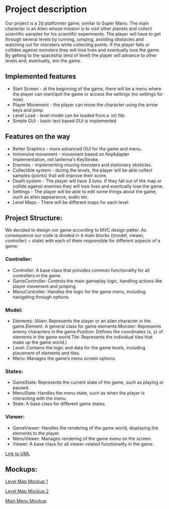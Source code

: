 # Project description
Our project is a 2d platformer game, similar to Super Mario. The main character is an Alien whose mission is to visit other planets and collect scientific samples for his scientific experiments. The player will have to get through several levels by running, jumping, avoiding obstacles and watching out for monsters while collecting points. If the player falls or collides against monsters they will lose lives and eventually lose the game. By getting to the spaceship (end of level) the player will advance to other levels and, eventually, win the game.

## Implemented features
* Start Screen - at the beginning of the game, there will be a menu where the player can start/quit the game or access the settings (no settings for now).
* Player Movement - the player can move the character using the arrow keys and jump.
* Level Load - level model can be loaded from a .txt file.
* Simple GUI - basic text based GUI is implemented

## Features on the way
* Better Graphics - more advanced GUI for the game and menu.
* Immersive movement - movement based on KeyAdapter implementation, not lanterna's KeyStroke.
* Enemies - implementing moving monsters and stationary obsticles.
* Collectible system - during the levels, the player will be able collect samples (points) that will improve their score.
* Death system - The player will have 3 lives. If they fall out of the map or collide against enemies they will lose lives and eventually lose the game.
* Settings - The player will be able to edit some things about the game, such as alien appearance, audio etc.
* Level Maps - There will be different maps for each level.

## Project Structure:
We decided to design our game according to MVC design patter. As consequence our code is divided in 4 main blocks ((model, viewer, controller) + state) with each of them responsible for different aspects of a game: 

### Controller:
* Controller: A base class that provides common functionality for all controllers in the game.
* GameController: Controls the main gameplay logic, handling actions like player movement and jumping.
* MenuController: Handles the logic for the game menu, including navigating through options.
### Model:
* Elements: (Alien: Represents the player or an alien character in the game.Element: A general class for game elements.Monster: Represents enemy characters in the game.Position: Defines the coordinates (x, y) of elements in the game world.Tile: Represents the individual tiles that make up the game world.)
* Level: Contains the logic and data for the game levels, including placement of elements and tiles.
* Menu: Manages the game’s menu screen options.
### States:
* GameState: Represents the current state of the game, such as playing or paused.
* MenuState: Handles the menu state, such as when the player is interacting with the menu.
* State: A base class for different game states.
### Viewer:
* GameViewer: Handles the rendering of the game world, displaying the elements to the player.
* MenuViewer: Manages rendering of the game menu on the screen.
* Viewer: A base class for all viewer-related functionality in the game.

[Link to UML](../docs/images/AlienWalkUML.png)

## Mockups:

[Level Map Mockup 1](https://github.com/FEUP-LDTS-2024/project-t15g04/blob/master/docs/images/mockup1.png?raw=true)

[Level Map Mockup 2](https://github.com/FEUP-LDTS-2024/project-t15g04/blob/master/docs/images/mockup2.png?raw=true)

[Main Menu Mockup](https://github.com/FEUP-LDTS-2024/project-t15g04/blob/master/docs/images/mockup3.png?raw=true)



